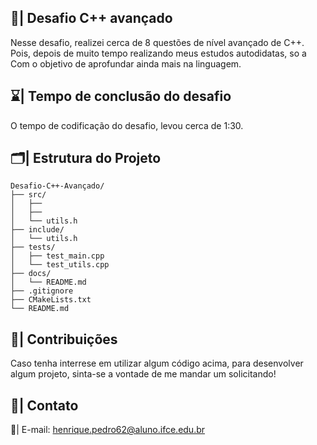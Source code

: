 ## 📄| Desafio C++ avançado

  Nesse desafio, realizei cerca de 8 questões de nível avançado de C++. Pois, depois de muito tempo realizando meus estudos autodidatas, so a Com o objetivo de aprofundar ainda mais na linguagem.

## ⌛| Tempo de conclusão do desafio

  O tempo de codificação do desafio, levou cerca de 1:30.

## 🗂️| Estrutura do Projeto 

```
Desafio-C++-Avançado/
├── src/
│   ├──
│   ├── 
│   └── utils.h
├── include/
│   └── utils.h
├── tests/
│   ├── test_main.cpp
│   └── test_utils.cpp
├── docs/
│   └── README.md
├── .gitignore
├── CMakeLists.txt
└── README.md

```

## 👥| Contribuições

Caso tenha interrese em utilizar algum código acima, para desenvolver algum projeto, sinta-se a vontade de me mandar um solicitando!
 
## 📧| Contato

   📩| E-mail: henrique.pedro62@aluno.ifce.edu.br
